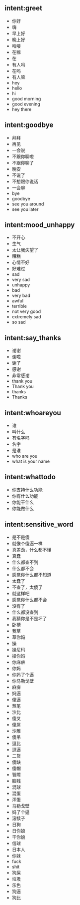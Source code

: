 ## intent:greet
- 你好
- 嗨
- 早上好
- 晚上好
- 哈喽
- 在嘛
- 在
- 有人吗
- 在吗
- 有人嘛
- hey
- hello
- hi
- good morning
- good evening
- hey there

## intent:goodbye
- 拜拜
- 再见
- 一会说
- 不跟你聊啦
- 不跟你聊了
- 晚安
- 不说了
- 不想跟你说话
- 一会聊
- bye
- goodbye
- see you around
- see you later

## intent:mood_unhappy
- 不开心
- 生气
- 太让我失望了
- 糟糕
- 心情不好
- 好难过
- sad
- very sad
- unhappy
- bad
- very bad
- awful
- terrible
- not very good
- extremely sad
- so sad

## intent:say_thanks
- 谢谢
- 谢啦
- 谢了
- 感谢
- 非常感谢
- thank you
- Thank you
- thanks
- Thanks

## intent:whoareyou
- 谁
- 叫什么
- 有名字吗
- 名字
- 是谁
- who are you
- what is your name

## intent:whattodo
- 你支持什么功能
- 你有什么功能
- 你能干什么
- 你能做什么


















## intent:sensitive_word
- 是不是傻
- 就像个傻逼一样
- 真差劲，什么都不懂
- 真蠢
- 什么都查不到
- 什么都不会
- 感觉你什么都不知道
- 太蠢了
- 不查了，太傻了
- 就这样吧
- 感觉你什么都不会
- 没有了
- 什么都没查到
- 我猜你是不是坏了
- 卧槽
- 我草
- 草你妈
- 操
- 操尼玛
- 操你妈
- 你麻痹
- 你妈
- 你妈了个逼
- 你马勒戈壁
- 麻痹
- 妈逼
- 傻逼
- 煞笔
- 沙比
- 傻叉
- 傻屌
- 沙雕
- 傻吊
- 逗比
- 逗逼
- 二货
- 傻缺
- 傻帽
- 智障
- 脑残
- 混球
- 混蛋
- 浑蛋
- 马勒戈壁
- 妈了个逼
- 滚犊子
- 日狗
- 日你娘
- 干你娘
- 信球
- 日本人
- 你妹
- fuck
- shit
- 狗屎
- 垃圾
- 乐色
- 狗逼
- 狗比